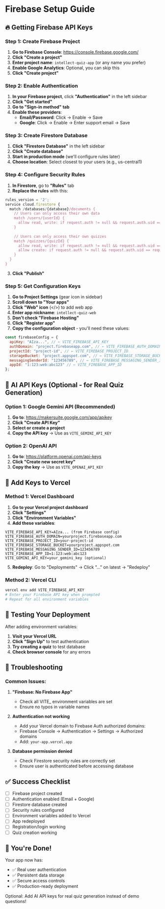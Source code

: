 # Firebase Setup Guide

## 🔥 Getting Firebase API Keys

### Step 1: Create Firebase Project

1. **Go to Firebase Console**: https://console.firebase.google.com/
2. **Click "Create a project"**
3. **Enter project name**: `intellect-quiz-app` (or any name you prefer)
4. **Enable Google Analytics**: Optional, you can skip this
5. **Click "Create project"**

### Step 2: Enable Authentication

1. **In your Firebase project**, click **"Authentication"** in the left sidebar
2. **Click "Get started"**
3. **Go to "Sign-in method" tab**
4. **Enable these providers**:
   - **Email/Password**: Click → Enable → Save
   - **Google**: Click → Enable → Enter support email → Save

### Step 3: Create Firestore Database

1. **Click "Firestore Database"** in the left sidebar
2. **Click "Create database"**
3. **Start in production mode** (we'll configure rules later)
4. **Choose location**: Select closest to your users (e.g., us-central1)

### Step 4: Configure Security Rules

1. **In Firestore**, go to **"Rules"** tab
2. **Replace the rules** with this:

```javascript
rules_version = '2';
service cloud.firestore {
  match /databases/{database}/documents {
    // Users can only access their own data
    match /users/{userId} {
      allow read, write: if request.auth != null && request.auth.uid == userId;
    }
    
    // Users can only access their own quizzes
    match /quizzes/{quizId} {
      allow read, write: if request.auth != null && request.auth.uid == resource.data.userId;
      allow create: if request.auth != null && request.auth.uid == request.resource.data.userId;
    }
  }
}
```

3. **Click "Publish"**

### Step 5: Get Configuration Keys

1. **Go to Project Settings** (gear icon in sidebar)
2. **Scroll down to "Your apps"**
3. **Click "Web" icon** (</>) to add web app
4. **Enter app nickname**: `intellect-quiz-web`
5. **Don't check "Firebase Hosting"**
6. **Click "Register app"**
7. **Copy the configuration object** - you'll need these values:

```javascript
const firebaseConfig = {
  apiKey: "AIza...", // ← VITE_FIREBASE_API_KEY
  authDomain: "project.firebaseapp.com", // ← VITE_FIREBASE_AUTH_DOMAIN
  projectId: "project-id", // ← VITE_FIREBASE_PROJECT_ID
  storageBucket: "project.appspot.com", // ← VITE_FIREBASE_STORAGE_BUCKET
  messagingSenderId: "123456789", // ← VITE_FIREBASE_MESSAGING_SENDER_ID
  appId: "1:123:web:abc123" // ← VITE_FIREBASE_APP_ID
};
```

## 🤖 AI API Keys (Optional - for Real Quiz Generation)

### Option 1: Google Gemini API (Recommended)

1. **Go to**: https://makersuite.google.com/app/apikey
2. **Click "Create API Key"**
3. **Select or create a project**
4. **Copy the API key** → Use as `VITE_GEMINI_API_KEY`

### Option 2: OpenAI API

1. **Go to**: https://platform.openai.com/api-keys
2. **Click "Create new secret key"**
3. **Copy the key** → Use as `VITE_OPENAI_API_KEY`

## 🚀 Add Keys to Vercel

### Method 1: Vercel Dashboard

1. **Go to your Vercel project dashboard**
2. **Click "Settings"**
3. **Click "Environment Variables"**
4. **Add these variables**:

```env
VITE_FIREBASE_API_KEY=AIza... (from Firebase config)
VITE_FIREBASE_AUTH_DOMAIN=yourproject.firebaseapp.com
VITE_FIREBASE_PROJECT_ID=your-project-id
VITE_FIREBASE_STORAGE_BUCKET=yourproject.appspot.com
VITE_FIREBASE_MESSAGING_SENDER_ID=123456789
VITE_FIREBASE_APP_ID=1:123:web:abc123
VITE_GEMINI_API_KEY=your_gemini_key (optional)
```

5. **Redeploy**: Go to "Deployments" → Click "..." on latest → "Redeploy"

### Method 2: Vercel CLI

```bash
vercel env add VITE_FIREBASE_API_KEY
# Enter your Firebase API key when prompted
# Repeat for all environment variables
```

## 🎯 Testing Your Deployment

After adding environment variables:

1. **Visit your Vercel URL**
2. **Click "Sign Up"** to test authentication
3. **Try creating a quiz** to test database
4. **Check browser console** for any errors

## 🔧 Troubleshooting

### Common Issues:

1. **"Firebase: No Firebase App"**
   - Check all VITE_ environment variables are set
   - Ensure no typos in variable names

2. **Authentication not working**
   - Add your Vercel domain to Firebase Auth authorized domains:
   - Firebase Console → Authentication → Settings → Authorized domains
   - Add: `your-app.vercel.app`

3. **Database permission denied**
   - Check Firestore security rules are correctly set
   - Ensure user is authenticated before accessing database

## ✅ Success Checklist

- [ ] Firebase project created
- [ ] Authentication enabled (Email + Google)
- [ ] Firestore database created
- [ ] Security rules configured
- [ ] Environment variables added to Vercel
- [ ] App redeployed
- [ ] Registration/login working
- [ ] Quiz creation working

## 🎉 You're Done!

Your app now has:
- ✅ Real user authentication
- ✅ Persistent data storage
- ✅ Secure access controls
- ✅ Production-ready deployment

Optional: Add AI API keys for real quiz generation instead of demo questions! 